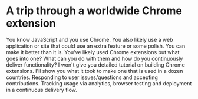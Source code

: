 # A trip through a worldwide Chrome extension

You know JavaScript and you use Chrome. You also likely use a web application or site that could use an extra feature or some polish. You can make it better than it is. You've likely used Chrome extensions but what goes into one? What can you do with them and how do you continuously deliver functionality? I won't give you detailed tutorial on building Chrome extensions. I'll show you what it took to make one that is used in a dozen countries. Responding to user issues/questions and accepting contributions. Tracking usage via analytics, browser testing and deployment in a continuous delivery flow. 
